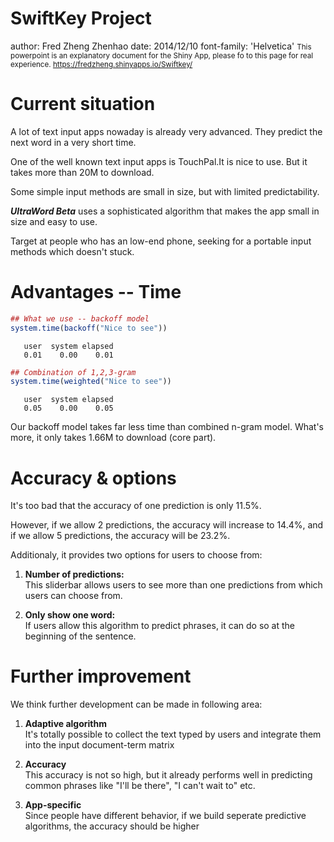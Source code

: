 SwiftKey Project
========================================================
author: Fred Zheng Zhenhao
date: 2014/12/10
font-family: 'Helvetica'
<small> This powerpoint is an explanatory document for the Shiny App,
please fo to this page for real experience. 
https://fredzheng.shinyapps.io/Swiftkey/
</small>

Current situation
========================================================

A lot of text input apps nowaday is already very advanced. They predict the next word in a very short time. 

One of the well known text input apps is TouchPal.It is nice to use. But it takes more than 20M to download.

Some simple input methods are small in size, but with limited predictability.

**_UltraWord Beta_** uses a sophisticated algorithm that makes the app small in size and easy to use.

Target at people who has an low-end phone, seeking for a portable input methods which doesn't stuck. 

Advantages -- Time
========================================================




```r
## What we use -- backoff model
system.time(backoff("Nice to see")) 
```

```
   user  system elapsed 
   0.01    0.00    0.01 
```

```r
## Combination of 1,2,3-gram
system.time(weighted("Nice to see"))
```

```
   user  system elapsed 
   0.05    0.00    0.05 
```
Our backoff model takes far less time than combined n-gram model. What's more, it only takes 1.66M to download (core part). 


Accuracy & options
========================================================


It's too bad that the accuracy of one prediction is only 11.5%. 

However, if we allow 2 predictions, the accuracy will increase to 14.4%, and if we allow 5 predictions, the accuracy will be 23.2%.

Additionaly, it provides two options for users to choose from:
  
  1. **Number of predictions:**  
  This sliderbar allows users to see more than one predictions from which users can choose from.
  
  2. **Only show one word:**  
  If users allow this algorithm to predict phrases, it can do so at the beginning of the sentence. 

Further improvement
========================================================
We think further development can be made in following area:

  1. **Adaptive algorithm**  
  It's totally possible to collect the text typed by users and integrate them into the input document-term matrix
  
  2. **Accuracy**  
  This accuracy is not so high, but it already performs well in predicting common phrases like "I'll be there", "I can't wait to" etc.
  
  3. **App-specific**  
  Since people have different behavior, if we build seperate predictive algorithms, the accuracy should be higher
  
  
